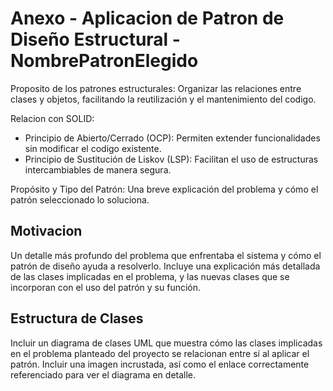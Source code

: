 # Anexo - Aplicacion de Patron de Diseño Estructural - NombrePatronElegido

Proposito de los patrones estructurales: Organizar las relaciones entre clases y objetos, facilitando la reutilización y el mantenimiento del codigo.

Relacion con SOLID:
* Principio de Abierto/Cerrado (OCP): Permiten extender funcionalidades sin modificar el codigo existente.
* Principio de Sustitución de Liskov (LSP): Facilitan el uso de estructuras intercambiables de manera segura.

Propósito  y  Tipo  del  Patrón:  Una  breve  explicación  del  problema  y  cómo  el  patrón seleccionado lo soluciona.

## Motivacion
Un  detalle  más  profundo  del  problema  que  enfrentaba  el  sistema  y  cómo  el  patrón de  diseño  ayuda  a  resolverlo.  Incluye  una  explicación  más  detallada  de  las  clases 
implicadas  en  el  problema,  y  las  nuevas  clases  que  se  incorporan  con  el  uso  del patrón y su función.

## Estructura de Clases
Incluir  un  diagrama  de  clases  UML  que  muestra  cómo  las  clases  implicadas  en  el problema  planteado  del  proyecto  se  relacionan  entre  sí  al  aplicar  el  patrón. Incluir 
una  imagen incrustada, así como el enlace correctamente referenciado para ver el diagrama en detalle. 
